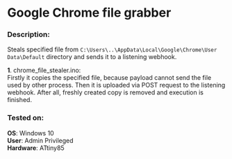 # Google Chrome file grabber

### Description:
Steals specified file from `C:\Users\..\AppData\Local\Google\Chrome\User Data\Default` directory and sends it to a listening webhook.

**1**. chrome_file_stealer.ino:<br>
Firstly it copies the specified file, because payload cannot send the file used by other process. Then it is uploaded via POST request to the listening webhook. After all, freshly created copy is removed and execution is finished.

### Tested on:
**OS**: Windows 10<br>
**User**: Admin Privileged<br>
**Hardware**: ATtiny85
